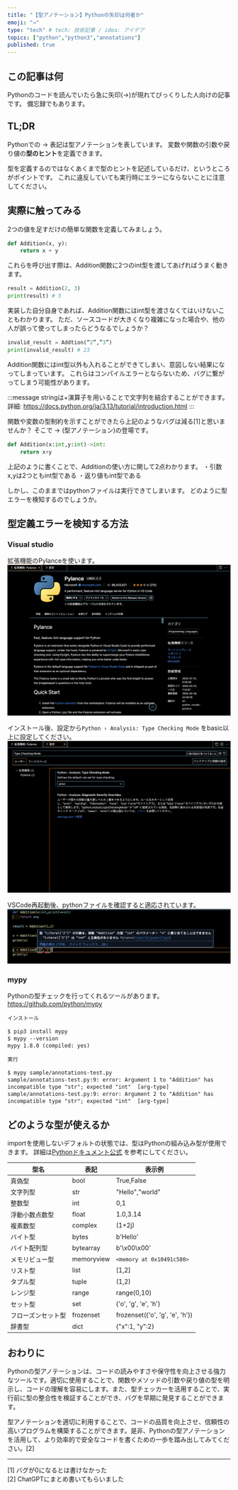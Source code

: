 ```yaml
---
title: "【型アノテーション】Pythonの矢印は何者か"
emoji: "→"
type: "tech" # tech: 技術記事 / idea: アイデア
topics: ["python","python3","annotations"]
published: true
---
```



## この記事は何
Pythonのコードを読んでいたら急に矢印(->)が現れてびっくりした人向けの記事です。
備忘録でもあります。

## TL;DR
Pythonでの -> 表記は型アノテーションを表しています。
変数や関数の引数や戻り値の**型のヒント**を定義できます。

型を定義するのではなくあくまで型のヒントを記述しているだけ、というところがポイントです。
これに違反していても実行時にエラーにならないことに注意してください。

## 実際に触ってみる
2つの値を足すだけの簡単な関数を定義してみましょう。

```python
def Addition(x, y):
    return x + y
```

これらを呼び出す際は、Addition関数に2つのint型を渡してあげればうまく動きます。

```python
result = Addition(2, 3)
print(result) # 5
```

実装した自分自身であれば、Addition関数にはint型を渡さなくてはいけないこともわかります。
ただ、ソースコードが大きくなり複雑になった場合や、他の人が誤って使ってしまったらどうなるでしょうか？

```python
invalid_result = Addtion(“2”,”3”)
print(invalid_result) # 23
```

Addition関数にはint型以外も入れることができてしまい、意図しない結果になってしまっています。
これらはコンパイルエラーとならないため、バグに繋がってしまう可能性があります。

:::message
stringは+演算子を用いることで文字列を結合することができます。
詳細: https://docs.python.org/ja/3.13/tutorial/introduction.html
:::

関数や変数の型制約を示すことができたら上記のようなバグは減る[1]と思いませんか？
そこで -> (型アノテーション)の登場です。

``` python
def Addition(x:int,y:int)->int:
    return x+y
```

上記のように書くことで、Additionの使い方に関して2点わかります。
・引数x,yは2つともint型である
・返り値もint型である

しかし、このままではpythonファイルは実行できてしまいます。
どのように型エラーを検知するのでしょうか。

## 型定義エラーを検知する方法
### Visual studio
拡張機能のPylanceを使います。
![Pylanceをインストール](/images/others/what-is-python-annotations.png)

インストール後、設定から`Python › Analysis: Type Checking Mode` をbasic以上に設定してください。
![Pylance設定](/images/others/what-is-python-annotations2.png)

VSCode再起動後、pythonファイルを確認すると適応されています。
![Pylance設定](/images/others/what-is-python-annotations3.png)



### mypy
Pythonの型チェックを行ってくれるツールがあります。
https://github.com/python/mypy

`インストール`
```
$ pip3 install mypy
$ mypy --version     
mypy 1.8.0 (compiled: yes)
```

`実行`
```
$ mypy sample/annotations-test.py 
sample/annotations-test.py:9: error: Argument 1 to "Addition" has incompatible type "str"; expected "int"  [arg-type]
sample/annotations-test.py:9: error: Argument 2 to "Addition" has incompatible type "str"; expected "int"  [arg-type]
```

## どのような型が使えるか
importを使用しないデフォルトの状態では、型はPythonの組み込み型が使用できます。
詳細は[Pythonドキュメント公式](https://docs.python.org/ja/3/library/stdtypes.html#bitwise-operations-on-integer-types) を参考にしてください。

| 型名 | 表記 | 表示例 | 
| ---- | ---- | ---- |
| 真偽型 | bool | True,False |
| 文字列型 | str | "Hello","world" |
| 整数型 | int | 0,1 |
| 浮動小数点数型 | float | 1.0,3.14 |
| 複素数型 | complex | (1+2j) |
| バイト型 | bytes | b'Hello' |
| バイト配列型 | bytearray | b'\x00\x00' |
| メモリビュー型 | memoryview | `<memory at 0x10491c580>` |
| リスト型 | list | [1,2] |
| タプル型 | tuple | (1,2) |
| レンジ型 | range | range(0,10) | 
| セット型 | set | {'o', 'g', 'e', 'h'} |
| フローズンセット型 | frozenset | frozenset({'o', 'g', 'e', 'h'}) |
| 辞書型 | dict | {"x":1, "y":2} |



## おわりに
Pythonの型アノテーションは、コードの読みやすさや保守性を向上させる強力なツールです。適切に使用することで、関数やメソッドの引数や戻り値の型を明示し、コードの理解を容易にします。また、型チェッカーを活用することで、実行前に型の整合性を検証することができ、バグを早期に発見することができます。

型アノテーションを適切に利用することで、コードの品質を向上させ、信頼性の高いプログラムを構築することができます。是非、Pythonの型アノテーションを活用して、より効率的で安全なコードを書くための一歩を踏み出してみてください。[2]

---

[1] バグが0になるとは書けなかった  
[2] ChatGPTにまとめ書いてもらいました

